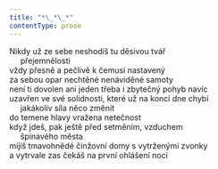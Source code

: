 ```yaml
---
title: "*\_*\_*"
contentType: prose
---
```


Nikdy už ze sebe neshodíš tu děsivou tvář  
     přejemnělosti  
vždy přesně a pečlivě k čemusi nastavený  
za sebou opar nechtěné nenáviděné samoty  
není ti dovolen ani jeden třeba i zbytečný pohyb navíc  
uzavřen ve své solidnosti, které už na konci dne chybí  
     jakákoliv síla něco změnit  
do temene hlavy vražena netečnost  
když jdeš, pak ještě před setměním, vzduchem  
     špinavého města  
míjíš tmavohnědé činžovní domy s vytrženými zvonky  
a vytrvale zas čekáš na první ohlášení noci
